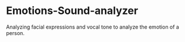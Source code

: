 # Emotions-Sound-analyzer
Analyzing facial expressions and vocal tone to analyze the emotion of a person.
